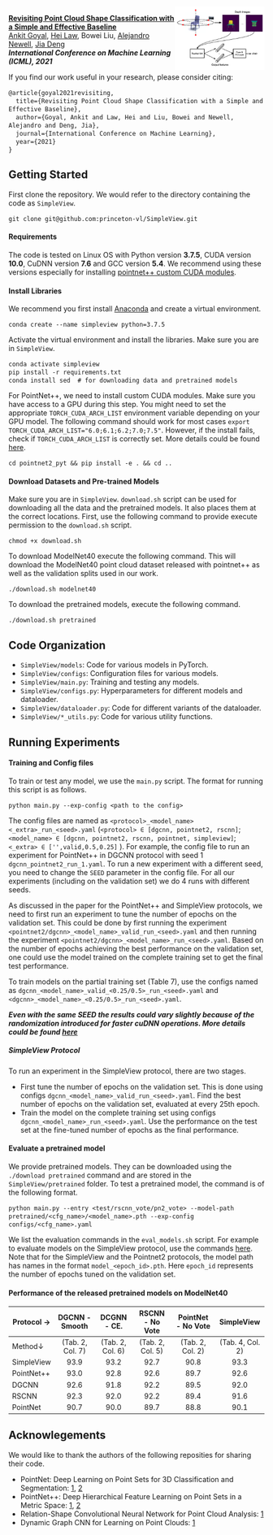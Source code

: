 <img src="img/simpleview.png" align="right" width="35%"/>

[**Revisiting Point Cloud Shape Classification with a Simple and Effective Baseline**](https://arxiv.org/pdf/2106.05304v1.pdf) <br>
[Ankit Goyal](http://imankgoyal.github.io), [Hei Law](https://heilaw.github.io/), Bowei Liu, [Alejandro Newell](https://www.alejandronewell.com/), [Jia Deng](https://www.cs.princeton.edu/~jiadeng/) <br/>
***International Conference on Machine Learning (ICML), 2021***


If you find our work useful in your research, please consider citing:
```
@article{goyal2021revisiting,
  title={Revisiting Point Cloud Shape Classification with a Simple and Effective Baseline},
  author={Goyal, Ankit and Law, Hei and Liu, Bowei and Newell, Alejandro and Deng, Jia},
  journal={International Conference on Machine Learning},
  year={2021}
}
```

## Getting Started

First clone the repository. We would refer to the directory containing the code as `SimpleView`.

```
git clone git@github.com:princeton-vl/SimpleView.git
```

#### Requirements
The code is tested on Linux OS with Python version **3.7.5**, CUDA version **10.0**, CuDNN version **7.6** and GCC version **5.4**. We recommend using these versions especially for installing [pointnet++ custom CUDA modules](https://github.com/erikwijmans/Pointnet2_PyTorch/tree/22e8cf527b696b63b66f3873d80ae5f93744bdef).

#### Install Libraries
We recommend you first install [Anaconda](https://anaconda.org/) and create a virtual environment.
```
conda create --name simpleview python=3.7.5
```

Activate the virtual environment and install the libraries. Make sure you are in `SimpleView`.
```
conda activate simpleview
pip install -r requirements.txt
conda install sed  # for downloading data and pretrained models
```

For PointNet++, we need to install custom CUDA modules. Make sure you have access to a GPU during this step. You might need to set the appropriate `TORCH_CUDA_ARCH_LIST` environment variable depending on your GPU model. The following command should work for most cases `export TORCH_CUDA_ARCH_LIST="6.0;6.1;6.2;7.0;7.5"`. However, if the install fails, check if `TORCH_CUDA_ARCH_LIST` is correctly set. More details could be found [here](https://en.wikipedia.org/wiki/CUDA#GPUs_supported).
```
cd pointnet2_pyt && pip install -e . && cd ..
```

#### Download Datasets and Pre-trained Models
Make sure you are in `SimpleView`. `download.sh` script can be used for downloading all the data and the pretrained models. It also places them at the correct locations. First, use the following command to provide execute permission to the `download.sh` script. 
```
chmod +x download.sh
```

To download ModelNet40 execute the following command. This will download the ModelNet40 point cloud dataset released with pointnet++ as well as the validation splits used in our work.
```
./download.sh modelnet40
```

To download the pretrained models, execute the following command.
```
./download.sh pretrained
```

## Code Organization
- `SimpleView/models`: Code for various models in PyTorch.
- `SimpleView/configs`: Configuration files for various models.
- `SimpleView/main.py`: Training and testing any models.
- `SimpleView/configs.py`: Hyperparameters for different models and dataloader.
- `SimpleView/dataloader.py`: Code for different variants of the dataloader.
- `SimpleView/*_utils.py`: Code for various utility functions.
 
## Running Experiments

#### Training and Config files
To train or test any model, we use the `main.py` script. The format for running this script is as follows. 
```
python main.py --exp-config <path to the config>
```

The config files are named as `<protocol>_<model_name><_extra>_run_<seed>.yaml` (`<protocol> ∈ [dgcnn, pointnet2, rscnn]`; `<model_name> ∈ [dgcnn, pointnet2, rscnn, pointnet, simpleview]`; `<_extra> ∈ ['',valid,0.5,0.25]` ). For example, the config file to run an experiment for PointNet++ in DGCNN protocol with seed 1 `dgcnn_pointnet2_run_1.yaml`. To run a new experiment with a different seed, you need to change the `SEED` parameter in the config file. For all our experiments (including on the validation set) we do 4 runs with different seeds.

As discussed in the paper for the PointNet++ and SimpleView protocols, we need to first run an experiment to tune the number of epochs on the validation set. This could be done by first running the experiment `<pointnet2/dgcnn>_<model_name>_valid_run_<seed>.yaml` and then running the experiment `<pointnet2/dgcnn>_<model_name>_run_<seed>.yaml`. Based on the number of epochs achieving the best performance on the validation set, one could use the model trained on the complete training set to get the final test performance.

To train models on the partial training set (Table 7), use the configs named as `dgcnn_<model_name>_valid_<0.25/0.5>_run_<seed>.yaml` and `<dgcnn>_<model_name>_<0.25/0.5>_run_<seed>.yaml`.

***Even with the same SEED the results could vary slightly because of the randomization introduced for faster cuDNN operations. More details could be found [here](https://pytorch.org/docs/stable/notes/randomness.html)***

##### SimpleView Protocol
To run an experiment in the SimpleView protocol, there are two stages.
- First tune the number of epochs on the validation set. This is done using configs `dgcnn_<model_name>_valid_run_<seed>.yaml`. Find the best number of epochs on the validation set, evaluated at every 25th epoch.
- Train the model on the complete training set using configs `dgcnn_<model_name>_run_<seed>.yaml`. Use the performance on the test set at the fine-tuned number of epochs as the final performance. 


#### Evaluate a pretrained model
We provide pretrained models. They can be downloaded using the `./download pretrained` command and are stored in the `SimpleView/pretrained` folder. To test a pretrained model, the command is of the following format.

```
python main.py --entry <test/rscnn_vote/pn2_vote> --model-path pretrained/<cfg_name>/<model_name>.pth --exp-config configs/<cfg_name>.yaml
```

We list the evaluation commands in the `eval_models.sh` script. For example to evaluate models on the SimpleView protocol, use the commands [here](eval_models.sh#L2-L6). Note that for the SimpleView and the Pointnet2 protocols, the model path has names in the format `model_<epoch_id>.pth`. Here `epoch_id` represents the number of epochs tuned on the validation set.


#### Performance of the released pretrained models on ModelNet40

| Protocol &#8594; | DGCNN - Smooth | DCGNN - CE.    | RSCNN - No Vote | PointNet - No Vote | SimpleView     |
|--------          |:--------------:|:--------------:|:---------------:|:------------------:|:--------------:|
| Method&#8595;    |(Tab. 2, Col. 7)|(Tab. 2, Col. 6)| (Tab. 2, Col. 5)| (Tab. 2, Col. 2)   | (Tab. 4, Col. 2)|
|SimpleView|93.9|93.2|92.7|90.8|93.3|
|PointNet++|93.0|92.8|92.6|89.7|92.6|
|DGCNN|92.6|91.8|92.2|89.5|92.0|
|RSCNN|92.3|92.0|92.2|89.4|91.6|
|PointNet|90.7|90.0|89.7| 88.8|90.1|

## Acknowlegements
We would like to thank the authors of the following reposities for sharing their code.
- PointNet: Deep Learning on Point Sets for 3D Classification and Segmentation: [1](https://github.com/charlesq34/pointnet), [2](https://github.com/fxia22/pointnet.pytorch)
- PointNet++: Deep Hierarchical Feature Learning on Point Sets in a Metric Space: [1](https://github.com/charlesq34/pointnet2), [2](https://github.com/erikwijmans/Pointnet2_PyTorch)
- Relation-Shape Convolutional Neural Network for Point Cloud Analysis: [1](https://github.com/Yochengliu/Relation-Shape-CNN)
- Dynamic Graph CNN for Learning on Point Clouds: [1](https://github.com/WangYueFt/dgcnn)
